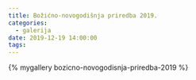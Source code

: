 ```yaml
---
title: Božićno-novogodišnja priredba 2019.
categories:
  - galerija
date: 2019-12-19 14:00:00
tags:
---
```


{% mygallery bozicno-novogodisnja-priredba-2019 %}